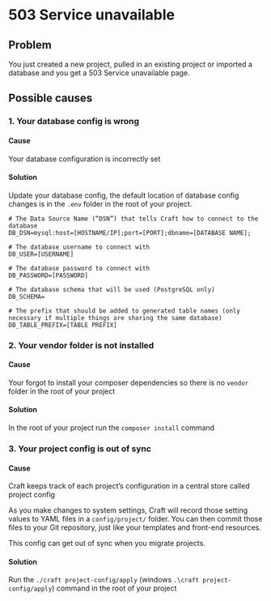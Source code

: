 # 503 Service unavailable

## Problem

You just created a new project, pulled in an existing project or imported a database and you get a 503 Service unavailable page.

## Possible causes

### 1. Your database config is wrong

#### Cause

Your database configuration is incorrectly set

#### Solution

Update your database config, the default location of database config changes is in the `.env` folder in the root of your project.

```
# The Data Source Name (“DSN”) that tells Craft how to connect to the database
DB_DSN=mysql:host=[HOSTNAME/IP];port=[PORT];dbname=[DATABASE NAME];

# The database username to connect with
DB_USER=[USERNAME]

# The database password to connect with
DB_PASSWORD=[PASSWORD]

# The database schema that will be used (PostgreSQL only)
DB_SCHEMA=

# The prefix that should be added to generated table names (only necessary if multiple things are sharing the same database)
DB_TABLE_PREFIX=[TABLE PREFIX]
```

### 2. Your vendor folder is not installed

#### Cause

Your forgot to install your composer dependencies so there is no `vendor` folder in the root of your project

#### Solution

In the root of your project run the `composer install` command

### 3. Your project config is out of sync

#### Cause

Craft keeps track of each project’s configuration in a central store called project config

As you make changes to system settings, Craft will record those setting values to YAML files in a `config/project/` folder. You can then commit those files to your Git repository, just like your templates and front-end resources.

This config can get out of sync when you migrate projects.

#### Solution

Run the `./craft project-config/apply` (windows `.\craft project-config/apply`) command in the root of your project

